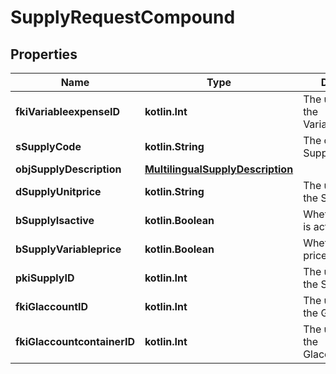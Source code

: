 
# SupplyRequestCompound

## Properties
| Name | Type | Description | Notes |
| ------------ | ------------- | ------------- | ------------- |
| **fkiVariableexpenseID** | **kotlin.Int** | The unique ID of the Variableexpense |  |
| **sSupplyCode** | **kotlin.String** | The code of the Supply |  |
| **objSupplyDescription** | [**MultilingualSupplyDescription**](MultilingualSupplyDescription.md) |  |  |
| **dSupplyUnitprice** | **kotlin.String** | The unit price of the Supply |  |
| **bSupplyIsactive** | **kotlin.Boolean** | Whether the supply is active or not |  |
| **bSupplyVariableprice** | **kotlin.Boolean** | Whether if the price is variable |  |
| **pkiSupplyID** | **kotlin.Int** | The unique ID of the Supply |  [optional] |
| **fkiGlaccountID** | **kotlin.Int** | The unique ID of the Glaccount |  [optional] |
| **fkiGlaccountcontainerID** | **kotlin.Int** | The unique ID of the Glaccountcontainer |  [optional] |



